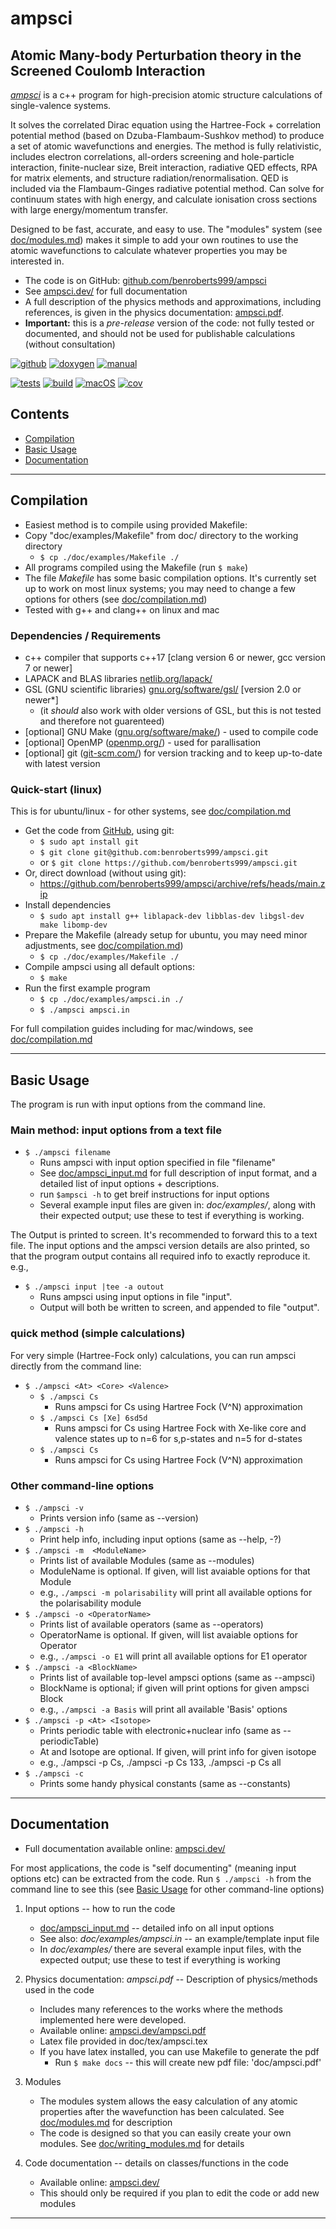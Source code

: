 # ampsci

## Atomic Many-body Perturbation theory in the Screened Coulomb Interaction

[_ampsci_](https://ampsci.dev/)
is a c++ program for high-precision atomic structure calculations of single-valence systems.

It solves the correlated Dirac equation using the Hartree-Fock + correlation potential method (based on Dzuba-Flambaum-Sushkov method) to produce a set of atomic wavefunctions and energies.
The method is fully relativistic, includes electron correlations, all-orders screening and hole-particle interaction, finite-nuclear size, Breit interaction, radiative QED effects, RPA for matrix elements, and structure radiation/renormalisation.
QED is included via the Flambaum-Ginges radiative potential method.
Can solve for continuum states with high energy, and calculate ionisation cross sections with large energy/momentum transfer.

Designed to be fast, accurate, and easy to use.
The "modules" system (see [doc/modules.md](doc/modules.md)) makes it simple to add your own routines to use the atomic wavefunctions to calculate whatever properties you may be interested in.

* The code is on GitHub: [github.com/benroberts999/ampsci](https://github.com/benroberts999/ampsci)
* See [ampsci.dev/](https://ampsci.dev/) for full documentation
* A full description of the physics methods and approximations, including references,
is given in the physics documentation: [ampsci.pdf][man-url].
* **Important:** this is a _pre-release_ version of the code: not fully tested or documented, and should not be used for publishable calculations (without consultation)

[![github][github-badge]](https://github.com/benroberts999/ampsci)
[![doxygen][doxygen-badge]][docs-url]
[![manual][manual-badge]][man-url]

[![tests][tests-badge]][tests-url]
[![build][build-badge]][build-url]
[![macOS][macOS-badge]][macOS-url]
[![cov][cov-badge]][cov-url]

## Contents

* [Compilation](#compilation)
* [Basic Usage](#ampsci-basic-usage)
* [Documentation](#documentation)

--------------------------------------------------------------------------------

## Compilation <a name="compilation"></a>

* Easiest method is to compile using provided Makefile:
* Copy "doc/examples/Makefile" from doc/ directory to the working directory
  * `$ cp ./doc/examples/Makefile ./`
* All programs compiled using the Makefile (run `$ make`)
* The file _Makefile_ has some basic compilation options. It's currently set up to work on most linux systems; you may need to change a few options for others (see [doc/compilation.md](doc/compilation.md))
* Tested with g++ and clang++ on linux and mac

### Dependencies / Requirements

* c++ compiler that supports c++17 [clang version 6 or newer, gcc version 7 or newer]
* LAPACK and BLAS libraries [netlib.org/lapack/](http://www.netlib.org/lapack/)
* GSL (GNU scientific libraries) [gnu.org/software/gsl/](https://www.gnu.org/software/gsl/) [version 2.0 or newer*]
  * (it _should_ also work with older versions of GSL, but this is not tested and therefore not guarenteed)
* [optional] GNU Make ([gnu.org/software/make/](https://www.gnu.org/software/make/)) - used to compile code
* [optional] OpenMP ([openmp.org/](https://www.openmp.org/)) - used for parallisation
* [optional] git ([git-scm.com/](https://git-scm.com/)) for version tracking and to keep up-to-date with latest version

### Quick-start (linux)

This is for ubuntu/linux - for other systems, see [doc/compilation.md](doc/compilation.md)

* Get the code from [GitHub](https://github.com/benroberts999/ampsci), using git:
  * `$ sudo apt install git`
  * `$ git clone git@github.com:benroberts999/ampsci.git`
  * or `$ git clone https://github.com/benroberts999/ampsci.git`
* Or, direct download (without using git):
  * <https://github.com/benroberts999/ampsci/archive/refs/heads/main.zip>
* Install dependencies
  * `$ sudo apt install g++ liblapack-dev libblas-dev libgsl-dev make libomp-dev`
* Prepare the Makefile (already setup for ubuntu, you may need minor adjustments, see [doc/compilation.md](doc/compilation.md))
  * `$ cp ./doc/examples/Makefile ./`
* Compile ampsci using all default options:  
  * `$ make`
* Run the first example program
  * `$ cp ./doc/examples/ampsci.in ./`
  * `$ ./ampsci ampsci.in`

For full compilation guides including for mac/windows, see [doc/compilation.md](doc/compilation.md)

--------------------------------------------------------------------------------

## Basic Usage <a name="ampsci-basic-usage"></a>

The program is run with input options from the command line.

### Main method: input options from a text file

* `$ ./ampsci filename`
  * Runs ampsci with input option specified in file "filename"
  * See [doc/ampsci_input.md](doc/ampsci_input.md) for full description of input format,
and a detailed list of input options + descriptions.
  * run `$ampsci -h` to get breif instructions for input options
  * Several example input files are given in: _doc/examples/_, along with their expected output; use these to test if everything is working.

The Output is printed to screen. It's recommended to forward this to a text file.
The input options and the ampsci version details are also printed, so that the
program output contains all required info to exactly reproduce it. e.g.,

* `$ ./ampsci input |tee -a outout`
  * Runs ampsci using input options in file "input".
  * Output will both be written to screen, and appended to
    file "output".

### quick method (simple calculations)

For very simple (Hartree-Fock only) calculations, you can run ampsci directly from the command line:

* `$ ./ampsci <At> <Core> <Valence>`
  * `$ ./ampsci Cs`
    * Runs ampsci for Cs using Hartree Fock (V^N) approximation
  * `$ ./ampsci Cs [Xe] 6sd5d`
    * Runs ampsci for Cs using Hartree Fock with Xe-like core and valence
      states up to n=6 for s,p-states and n=5 for d-states
  * `$ ./ampsci Cs`
    * Runs ampsci for Cs using Hartree Fock (V^N) approximation

### Other command-line options

* `$ ./ampsci -v`
  * Prints version info (same as --version)
* `$ ./ampsci -h`
  * Print help info, including input options (same as --help, -?)
* `$ ./ampsci -m  <ModuleName>`
  * Prints list of available Modules (same as --modules)
  * ModuleName is optional. If given, will list avaiable options for that Module
  * e.g., `./ampsci -m polarisability` will print all available options for the polarisability module
* `$ ./ampsci -o <OperatorName>`
  * Prints list of available operators (same as --operators)
  * OperatorName is optional. If given, will list avaiable options for Operator
  * e.g., `./ampsci -o E1` will print all available options for E1 operator
* `$ ./ampsci -a <BlockName>`
  * Prints list of available top-level ampsci options (same as --ampsci)
  * BlockName is optional; if given will print options for given ampsci Block
  * e.g., `./ampsci -a Basis` will print all available 'Basis' options
* `$ ./ampsci -p <At> <Isotope>`
  * Prints periodic table with electronic+nuclear info (same as --periodicTable)
  * At and Isotope are optional. If given, will print info for given isotope
  * e.g., ./ampsci -p Cs, ./ampsci -p Cs 133, ./ampsci -p Cs all
* `$ ./ampsci -c`
  * Prints some handy physical constants (same as --constants)

--------------------------------------------------------------------------------

## Documentation <a name="documentation"></a>

* Full documentation available online: [ampsci.dev/](https://ampsci.dev/)

For most applications, the code is "self documenting" (meaning input options etc) can be extracted from the code.
Run `$ ./ampsci -h` from the command line to see this (see [Basic Usage](#ampsci-basic-usage) for other command-line options)

 1. Input options -- how to run the code
    * [doc/ampsci_input.md](doc/ampsci_input.md) -- detailed info on all input options
    * See also: _doc/examples/ampsci.in_ -- an example/template input file
    * In _doc/examples/_ there are several example input files, with the expected output; use these to test if everything is working

 2. Physics documentation: _ampsci.pdf_ -- Description of physics/methods used in the code
    * Includes many references to the works where the methods implemented here were developed.
    * Available online: [ampsci.dev/ampsci.pdf](https://ampsci.dev/ampsci.pdf)
    * Latex file provided in doc/tex/ampsci.tex
    * If you have latex installed, you can use Makefile to generate the pdf
      * Run `$ make docs` -- this will create new pdf file: 'doc/ampsci.pdf'

 3. Modules
    * The modules system allows the easy calculation of any atomic properties after the wavefunction has been calculated. See [doc/modules.md](doc/modules.md) for description
    * The code is designed so that you can easily create your own modules. See [doc/writing_modules.md](doc/writing_modules.md) for details

 4. Code documentation -- details on classes/functions in the code
    * Available online: [ampsci.dev/](https://ampsci.dev/)
    * This should only be required if you plan to edit the code or add new modules

--------------------------------------------------------------------------------

[tests-badge]: https://github.com/benroberts999/ampsci/actions/workflows/tests.yml/badge.svg
[tests-url]: https://github.com/benroberts999/ampsci/actions/workflows/tests.yml
[build-badge]: https://github.com/benroberts999/ampsci/actions/workflows/build.yml/badge.svg
[build-url]: https://github.com/benroberts999/ampsci/actions/workflows/build.yml
[macOS-badge]: https://github.com/benroberts999/ampsci/actions/workflows/macOS.yml/badge.svg
[macOS-url]: https://github.com/benroberts999/ampsci/actions/workflows/macOS.yml
[doxygen-badge]: https://img.shields.io/badge/documentation-ampsci.dev/-blue
[docs-url]: https://ampsci.dev/
[manual-badge]: https://img.shields.io/badge/documentation-physics%20(pdf)-blue
[man-url]: https://ampsci.dev/ampsci.pdf
[cov-badge]: https://codecov.io/gh/benroberts999/ampsci/branch/main/graph/badge.svg?token=3M5MH5QXLL
[cov-url]: https://codecov.io/gh/benroberts999/ampsci
[c++-badge]: https://img.shields.io/badge/c++-17-blue
[github-badge]: https://img.shields.io/badge/Code%20available:-GitHub-blueviolet?style=flat&logo=github&logoColor=white

[tests-badge-v2]: tests-badge.svg
[build-badge-v2]: build-badge.svg
[macOS-badge-v2]: macOS-badge.svg
[cov-badge-v2]: cov-badge.svg
